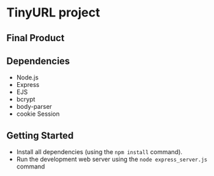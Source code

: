 # TinyURL project

## Final Product

## Dependencies
- Node.js
- Express
- EJS
- bcrypt
- body-parser
- cookie Session

## Getting Started

- Install all dependencies (using the `npm install` command).
- Run the development web server using the `node express_server.js` command